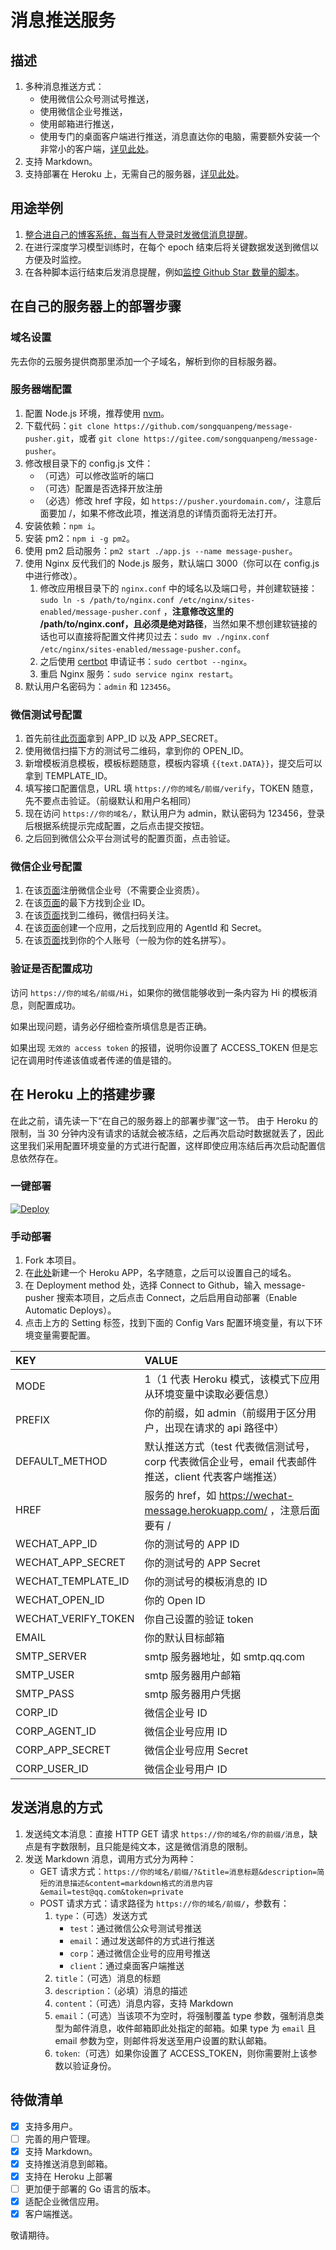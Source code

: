 # 消息推送服务
## 描述
1. 多种消息推送方式：
    + 使用微信公众号测试号推送，
    + 使用微信企业号推送，
    + 使用邮箱进行推送，
    + 使用专门的桌面客户端进行推送，消息直达你的电脑，需要额外安装一个非常小的客户端，[详见此处](./client/README.md)。
2. 支持 Markdown。
3. 支持部署在 Heroku 上，无需自己的服务器，[详见此处](#在-Heroku-上的搭建步骤)。

## 用途举例
1. [整合进自己的博客系统，每当有人登录时发微信消息提醒](https://github.com/songquanpeng/blog/blob/486d63e96ef7906a6c767653a20ec2d3278e9a4a/routes/user.js#L27)。
2. 在进行深度学习模型训练时，在每个 epoch 结束后将关键数据发送到微信以方便及时监控。
3. 在各种脚本运行结束后发消息提醒，例如[监控 Github Star 数量的脚本](https://github.com/songquanpeng/scripts/blob/main/star_watcher.py)。

## 在自己的服务器上的部署步骤
### 域名设置
先去你的云服务提供商那里添加一个子域名，解析到你的目标服务器。

### 服务器端配置
1. 配置 Node.js 环境，推荐使用 [nvm](https://github.com/nvm-sh/nvm)。
2. 下载代码：`git clone https://github.com/songquanpeng/message-pusher.git`，或者 `git clone https://gitee.com/songquanpeng/message-pusher`。
3. 修改根目录下的 config.js 文件：
    + （可选）可以修改监听的端口
    + （可选）配置是否选择开放注册
    + （必选）修改 href 字段，如 `https://pusher.yourdomain.com/`，注意后面要加 /，如果不修改此项，推送消息的详情页面将无法打开。
4. 安装依赖：`npm i`。
5. 安装 pm2：`npm i -g pm2`。
6. 使用 pm2 启动服务：`pm2 start ./app.js --name message-pusher`。
7. 使用 Nginx 反代我们的 Node.js 服务，默认端口 3000（你可以在 config.js 中进行修改）。
    1. 修改应用根目录下的 `nginx.conf` 中的域名以及端口号，并创建软链接：`sudo ln -s /path/to/nginx.conf /etc/nginx/sites-enabled/message-pusher.conf` ，**注意修改这里的 /path/to/nginx.conf，且必须是绝对路径**，当然如果不想创建软链接的话也可以直接将配置文件拷贝过去：`sudo mv ./nginx.conf /etc/nginx/sites-enabled/message-pusher.conf`。
    2. 之后使用 [certbot](https://certbot.eff.org/lets-encrypt/ubuntuxenial-nginx) 申请证书：`sudo certbot --nginx`。
    3. 重启 Nginx 服务：`sudo service nginx restart`。
8. 默认用户名密码为：`admin` 和 `123456`。

### 微信测试号配置
1. 首先前往[此页面](https://mp.weixin.qq.com/debug/cgi-bin/sandboxinfo?action=showinfo&t=sandbox/index)拿到 APP_ID 以及 APP_SECRET。
2. 使用微信扫描下方的测试号二维码，拿到你的 OPEN_ID。
3. 新增模板消息模板，模板标题随意，模板内容填 `{{text.DATA}}`，提交后可以拿到 TEMPLATE_ID。
4. 填写接口配置信息，URL 填 `https://你的域名/前缀/verify`，TOKEN 随意，先不要点击验证。（前缀默认和用户名相同）
5. 现在访问 `https://你的域名/`，默认用户为 admin，默认密码为 123456，登录后根据系统提示完成配置，之后点击提交按钮。
6. 之后回到微信公众平台测试号的配置页面，点击验证。

### 微信企业号配置
1. 在该[页面](https://work.weixin.qq.com/)注册微信企业号（不需要企业资质）。
2. 在该[页面](https://work.weixin.qq.com/wework_admin/frame#profile)的最下方找到企业 ID。
3. 在该[页面](https://work.weixin.qq.com/wework_admin/frame#profile/wxPlugin)找到二维码，微信扫码关注。
4. 在该[页面](https://work.weixin.qq.com/wework_admin/frame#apps)创建一个应用，之后找到应用的 AgentId 和 Secret。
5. 在该[页面](https://work.weixin.qq.com/wework_admin/frame#contacts)找到你的个人账号（一般为你的姓名拼写）。

### 验证是否配置成功
访问 `https://你的域名/前缀/Hi`，如果你的微信能够收到一条内容为 Hi 的模板消息，则配置成功。

如果出现问题，请务必仔细检查所填信息是否正确。

如果出现 `无效的 access token` 的报错，说明你设置了 ACCESS_TOKEN 但是忘记在调用时传递该值或者传递的值是错的。


## 在 Heroku 上的搭建步骤
在此之前，请先读一下“在自己的服务器上的部署步骤”这一节。
由于 Heroku 的限制，当 30 分钟内没有请求的话就会被冻结，之后再次启动时数据就丢了，因此这里我们采用配置环境变量的方式进行配置，这样即使应用冻结后再次启动配置信息依然存在。

### 一键部署
[![Deploy](https://www.herokucdn.com/deploy/button.svg)](https://heroku.com/deploy?template=https://github.com/songquanpeng/message-pusher)

### 手动部署
1. Fork 本项目。
2. 在[此处](https://dashboard.heroku.com/new-app)新建一个 Heroku APP，名字随意，之后可以设置自己的域名。
3. 在 Deployment method 处，选择 Connect to Github，输入 message-pusher 搜索本项目，之后点击 Connect，之后启用自动部署（Enable Automatic Deploys）。 
4. 点击上方的 Setting 标签，找到下面的 Config Vars 配置环境变量，有以下环境变量需要配置。

|KEY|VALUE|
|:--|:--|
|MODE|1（1 代表 Heroku 模式，该模式下应用从环境变量中读取必要信息）|
|PREFIX|你的前缀，如 admin（前缀用于区分用户，出现在请求的 api 路径中）|
|DEFAULT_METHOD|默认推送方式（test 代表微信测试号，corp 代表微信企业号，email 代表邮件推送，client 代表客户端推送）|
|HREF|服务的 href，如 https://wechat-message.herokuapp.com/ ，注意后面要有 /|
|WECHAT_APP_ID|你的测试号的 APP ID|
|WECHAT_APP_SECRET|你的测试号的 APP Secret|
|WECHAT_TEMPLATE_ID|你的测试号的模板消息的 ID|
|WECHAT_OPEN_ID|你的 Open ID|
|WECHAT_VERIFY_TOKEN|你自己设置的验证 token|
|EMAIL|你的默认目标邮箱|
|SMTP_SERVER|smtp 服务器地址，如 smtp.qq.com|
|SMTP_USER|smtp 服务器用户邮箱|
|SMTP_PASS|smtp 服务器用户凭据|
|CORP_ID|微信企业号 ID|
|CORP_AGENT_ID|微信企业号应用 ID|
|CORP_APP_SECRET|微信企业号应用 Secret|
|CORP_USER_ID|微信企业号用户 ID|

## 发送消息的方式
1. 发送纯文本消息：直接 HTTP GET 请求 `https://你的域名/你的前缀/消息`，缺点是有字数限制，且只能是纯文本，这是微信消息的限制。
2. 发送 Markdown 消息，调用方式分为两种：
    + GET 请求方式：`https://你的域名/前缀/?&title=消息标题&description=简短的消息描述&content=markdown格式的消息内容&email=test@qq.com&token=private`
    + POST 请求方式：请求路径为 `https://你的域名/前缀/`，参数有：
        1. `type`：（可选）发送方式
            + `test`：通过微信公众号测试号推送
            + `email`：通过发送邮件的方式进行推送
            + `corp`：通过微信企业号的应用号推送
            + `client`：通过桌面客户端推送
        2. `title`：（可选）消息的标题
        3. `description`：（必填）消息的描述
        4. `content`：（可选）消息内容，支持 Markdown
        5. `email`：（可选）当该项不为空时，将强制覆盖 type 参数，强制消息类型为邮件消息，收件邮箱即此处指定的邮箱。如果 type 为 `email` 且 email 参数为空，则邮件将发送至用户设置的默认邮箱。
        6. `token`:（可选）如果你设置了 ACCESS_TOKEN，则你需要附上该参数以验证身份。

## 待做清单
- [x] 支持多用户。
- [ ] 完善的用户管理。
- [x] 支持 Markdown。
- [x] 支持推送消息到邮箱。
- [x] 支持在 Heroku 上部署
- [ ] 更加便于部署的 Go 语言的版本。
- [x] 适配企业微信应用。
- [x] 客户端推送。

敬请期待。
